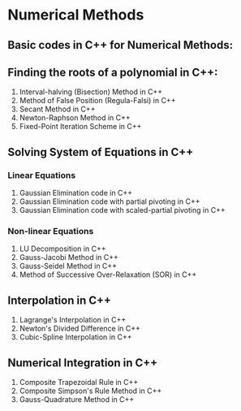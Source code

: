 # Numerical Methods

## Basic codes in C++ for Numerical Methods: 
## Finding the roots of a polynomial in C++:
1. Interval-halving (Bisection) Method in C++
2. Method of False Position (Regula-Falsi) in C++
3. Secant Method in C++
4. Newton-Raphson Method in C++
5. Fixed-Point Iteration Scheme in C++

## Solving System of Equations in C++
### Linear Equations
1) Gaussian Elimination code in C++
2) Gaussian Elimination code with partial pivoting in C++
3) Gaussian Elimination code with scaled-partial pivoting in C++
### Non-linear Equations
1) LU Decomposition in C++
2) Gauss-Jacobi Method in C++
3) Gauss-Seidel Method in C++
4) Method of Successive Over-Relaxation (SOR) in C++

## Interpolation in C++
1) Lagrange's Interpolation in C++
2) Newton's Divided Difference in C++
3) Cubic-Spline Interpolation in C++

## Numerical Integration in C++
1) Composite Trapezoidal Rule in C++
2) Composite Simpson's Rule Method in C++
3) Gauss-Quadrature Method in C++
